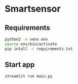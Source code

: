 # Smartsensor
## Requirements
```bash
python3 -m venv env
source env/bin/activate
pip intall -r requirements.txt
```


## Start app
```bash
streamlit run main.py
```


